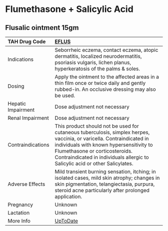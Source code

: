 # Flumethasone + Salicylic Acid

## Flusalic ointment 15gm

| TAH Drug Code      | [EFLUS](https://www.tahsda.org.tw/drugs/hissearch.php?drug_code=EFLUS)                                                                                                                                                                                                             |
|:-------------------|:-----------------------------------------------------------------------------------------------------------------------------------------------------------------------------------------------------------------------------------------------------------------------------------|
| Indications        | Seborrheic eczema, contact eczema, atopic dermatitis, localized neurodermatitis, psoriasis vulgaris, lichen planus, hyperkeratosis of the palms & soles.                                                                                                                           |
| Dosing             | Apply the ointment to the affected areas in a thin film once or twice daily and gently rubbed-in. An occlusive dressing may also be used.                                                                                                                                          |
| Hepatic Impairment | Dose adjustment not necessary                                                                                                                                                                                                                                                      |
| Renal Impairment   | Dose adjustment not necessary                                                                                                                                                                                                                                                      |
| Contraindications  | This product should not be used for cutaneous tuberculosis, simplex herpes, vaccinia, or varicella. Contraindicated in individuals with known hypersensitivity to Flumethasone or corticosteroids. Contraindicated in individuals allergic to Salicylic acid or other Salicylates. |
| Adverse Effects    | Mild transient burning sensation, itching; in isolated cases, mild skin atrophy; changes in skin pigmentation, telangiectasia, purpura, steroid acne particularly after prolonged application.                                                                                     |
| Pregnancy          | Unknown                                                                                                                                                                                                                                                                            |
| Lactation          | Unknown                                                                                                                                                                                                                                                                            |
| More Info          | [UpToDate](https://www.uptodate.com/contents/flumethasone-and-salicylic-acid-drug-information)                                                                                                                                                                                     |

